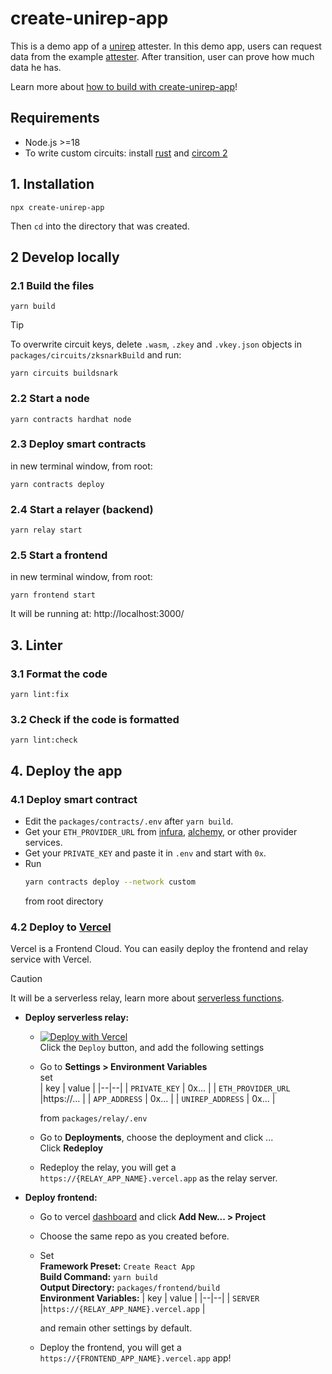 # create-unirep-app

This is a demo app of a [unirep](https://github.com/Unirep/Unirep) attester. In this demo app, users can request data from the example [attester](https://developer.unirep.io/docs/protocol/users-and-attesters). After transition, user can prove how much data he has.

Learn more about [how to build with create-unirep-app](https://developer.unirep.io/docs/getting-started/create-unirep-app)!

## Requirements

-   Node.js >=18
-   To write custom circuits: install [rust](https://www.rust-lang.org/tools/install) and [circom 2](https://docs.circom.io/getting-started/installation/)

## 1. Installation

```shell
npx create-unirep-app
```

Then `cd` into the directory that was created.

## 2 Develop locally

### 2.1 Build the files

```shell
yarn build
```

> [!TIP]
> To overwrite circuit keys, delete `.wasm`, `.zkey` and `.vkey.json` objects in `packages/circuits/zksnarkBuild` and run:
>
> ```shell
> yarn circuits buildsnark
> ```

### 2.2 Start a node

```shell
yarn contracts hardhat node
```

### 2.3 Deploy smart contracts

in new terminal window, from root:

```shell
yarn contracts deploy
```

### 2.4 Start a relayer (backend)

```shell
yarn relay start
```

### 2.5 Start a frontend

in new terminal window, from root:

```shell
yarn frontend start
```

It will be running at: http://localhost:3000/

## 3. Linter

### 3.1 Format the code

```shell
yarn lint:fix
```

### 3.2 Check if the code is formatted

```shell
yarn lint:check
```

## 4. Deploy the app

### 4.1 Deploy smart contract

-   Edit the `packages/contracts/.env` after `yarn build`.
-   Get your `ETH_PROVIDER_URL` from [infura](https://www.infura.io/), [alchemy](https://alchemy.com/), or other provider services.
-   Get your `PRIVATE_KEY` and paste it in `.env` and start with `0x`.
-   Run
    ```sh
    yarn contracts deploy --network custom
    ```
    from root directory

### 4.2 Deploy to [Vercel](https://vercel.com/)

Vercel is a Frontend Cloud. You can easily deploy the frontend and relay service with Vercel.

> [!CAUTION]
> It will be a serverless relay, learn more about [serverless functions](https://vercel.com/docs/functions/serverless-functions).

-   **Deploy serverless relay:**

    -   <a href="https://vercel.com/new/clone?repository-url=https%3A%2F%2Fgithub.com%2FUnirep%2Fcreate-unirep-app%2Ftree%2Feasy-deploy"><img src="https://vercel.com/button" alt="Deploy with Vercel"/></a><br/>
        Click the `Deploy` button, and add the following settings
    -   Go to **Settings > Environment Variables**<br/>
        set<br/>
        | key | value |
        |--|--|
        | `PRIVATE_KEY` | 0x... |
        | `ETH_PROVIDER_URL` |https://... |
        | `APP_ADDRESS` | 0x... |
        | `UNIREP_ADDRESS` | 0x... |

        from `packages/relay/.env`

    -   Go to **Deployments**, choose the deployment and click ...<br/>
        Click **Redeploy**
    -   Redeploy the relay, you will get a `https://{RELAY_APP_NAME}.vercel.app` as the relay server.

-   **Deploy frontend:**

    -   Go to vercel [dashboard](https://vercel.com/dashboard) and click **Add New... > Project**
    -   Choose the same repo as you created before.
    -   Set <br/>
        **Framework Preset:** `Create React App`<br/>
        **Build Command:** `yarn build`<br/>
        **Output Directory:** `packages/frontend/build`<br/>
        **Environment Variables:**
        | key | value |
        |--|--|
        | `SERVER` |`https://{RELAY_APP_NAME}.vercel.app` |

        and remain other settings by default.

    -   Deploy the frontend, you will get a `https://{FRONTEND_APP_NAME}.vercel.app` app!
